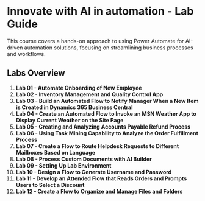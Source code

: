 # Innovate with AI in automation - Lab Guide

This course covers a hands-on approach to using Power Automate for AI-driven automation solutions, focusing on streamlining business processes and workflows.

## Labs Overview

1. **Lab 01 - Automate Onboarding of New Employee**  
2. **Lab 02 - Inventory Management and Quality Control App**  
3. **Lab 03 - Build an Automated Flow to Notify Manager When a New Item is Created in Dynamics 365 Business Central**  
4. **Lab 04 - Create an Automated Flow to Invoke an MSN Weather App to Display Current Weather on the Site Page**  
5. **Lab 05 - Creating and Analyzing Accounts Payable Refund Process**  
6. **Lab 06 - Using Task Mining Capability to Analyze the Order Fulfillment Process**  
7. **Lab 07 - Create a Flow to Route Helpdesk Requests to Different Mailboxes Based on Language**  
8. **Lab 08 - Process Custom Documents with AI Builder**  
9. **Lab 09 - Setting Up Lab Environment**  
10. **Lab 10 - Design a Flow to Generate Username and Password**  
11. **Lab 11 - Develop an Attended Flow that Reads Orders and Prompts Users to Select a Discount**  
12. **Lab 12 - Create a Flow to Organize and Manage Files and Folders**

